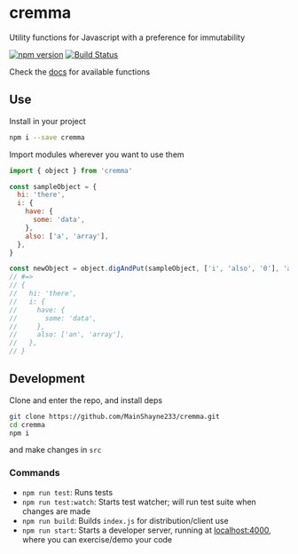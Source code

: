 # cremma

Utility functions for Javascript with a preference for immutability

[![npm version](https://badge.fury.io/js/cremma.svg)](https://badge.fury.io/js/cremma)
[![Build Status](https://travis-ci.org/MainShayne233/cremma.svg?branch=master)](https://travis-ci.org/MainShayne233/cremma)

Check the [docs](docs/index.md) for available functions

## Use
Install in your project
```bash
npm i --save cremma
```

Import modules wherever you want to use them
```javascript
import { object } from 'cremma'

const sampleObject = {
  hi: 'there',
  i: {
    have: {
      some: 'data',
    },
    also: ['a', 'array'],
  },
}

const newObject = object.digAndPut(sampleObject, ['i', 'also', '0'], 'an')
// #=>
// {
//   hi: 'there',
//   i: {
//     have: {
//       some: 'data',
//     },
//     also: ['an', 'array'],
//   },
// }
```

## Development
Clone and enter the repo, and install deps
```bash
git clone https://github.com/MainShayne233/cremma.git
cd cremma
npm i
```
and make changes in `src`

### Commands
- `npm run test`: Runs tests
- `npm run test:watch`: Starts test watcher; will run test suite when changes are made
- `npm run build`: Builds `index.js` for distribution/client use
- `npm run start`: Starts a developer server, running at [localhost:4000](http://localhost:4000), where you can exercise/demo your code
